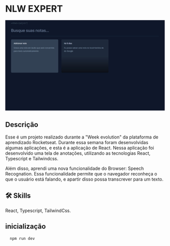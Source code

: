 
# NLW EXPERT

![preview](./.Github/image1.jpeg)

## Descrição

Esse é um projeto realizado durante a "Week evolution" da plataforma de aprendizado Rocketseat. Durante essa semana foram desenvolvidas algumas aplicações, e esta é a aplicação de React. Nessa aplicação foi desenvolvido uma tela de anotações, utilizando as tecnologias React, Typescript e Tailwindcss. 

Além disso, aprendi uma nova funcionalidade do Browser: Speech Recognation. Essa funcionalidade permite que o navegador reconheça o que o usuário está falando, e apartir disso possa transcrever para um texto.
## 🛠 Skills
React, Typescript, TailwindCss.

 
## inicialização
```bash
  npm run dev
```
    
